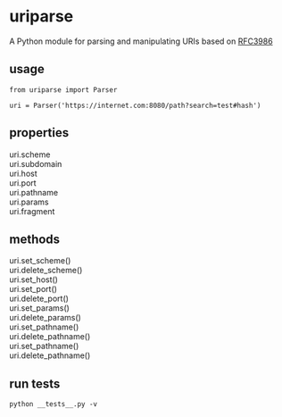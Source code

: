 # uriparse

A Python module for parsing and manipulating URIs based on [RFC3986](https://tools.ietf.org/html/rfc3986)

## usage
```
from uriparse import Parser

uri = Parser('https://internet.com:8080/path?search=test#hash')
```

## properties

uri.scheme\
uri.subdomain\
uri.host\
uri.port\
uri.pathname\
uri.params\
uri.fragment

## methods

uri.set_scheme()\
uri.delete_scheme()\
uri.set_host()\
uri.set_port()\
uri.delete_port()\
uri.set_params()\
uri.delete_params()\
uri.set_pathname()\
uri.delete_pathname()\
uri.set_pathname()\
uri.delete_pathname()

## run tests

`python __tests__.py -v`